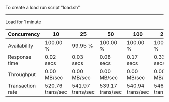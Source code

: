 To create a load run script "load.sh"

---
Load for 1 minute

| Concurrency      | 10               | 25               | 50               | 100              | 200              | 250              | 500              | 1000             |
|------------------|------------------|------------------|------------------|------------------|------------------|------------------|------------------|------------------|
| Availability     | 100.00 %         | 99.95 %          | 100.00 %         | 100.00 %         | 100.00 %         | 99.99 %          | 100.00 %         | 93.93 %          |
| Response time    | 0.02 secs        | 0.03 secs        | 0.08 secs        | 0.17 secs        | 0.33 secs        | 0.42 secs        | 0.80 secs        | 1.72 secs        |
| Throughput       | 0.00 MB/sec      | 0.00 MB/sec      | 0.00 MB/sec      | 0.00 MB/sec      | 0.00 MB/sec      | 0.00 MB/sec      | 0.00 MB/sec      | 0.00 MB/sec      |
| Transaction rate | 520.76 trans/sec | 541.97 trans/sec | 539.17 trans/sec | 540.94 trans/sec | 546.74 trans/sec | 537.65 trans/sec | 556.58 trans/sec | 479.69 trans/sec |
